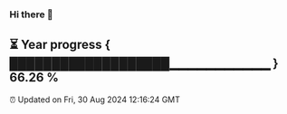### Hi there 👋
⏳ Year progress { ███████████████████▁▁▁▁▁▁▁▁▁▁▁ } 66.26 %
---
⏰ Updated on Fri, 30 Aug 2024 12:16:24 GMT

